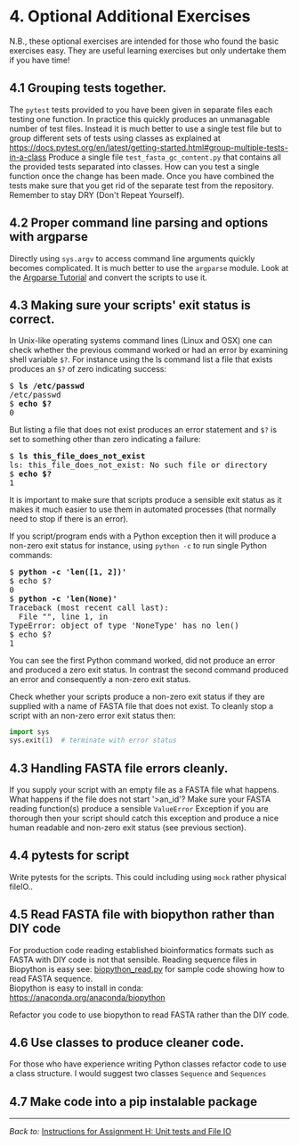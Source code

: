 # 4. Optional Additional Exercises

N.B., these optional exercises are intended for those who found the basic
exercises easy. They are useful learning exercises but only undertake them
if you have time!

## 4.1 Grouping tests together.

The `pytest` tests provided to you have been given in separate files each testing
one function. In practice this quickly produces an unmanagable number of test
files. Instead it is much better to use a single test file but 
to group different sets of tests using classes as explained at 
https://docs.pytest.org/en/latest/getting-started.html#group-multiple-tests-in-a-class
Produce a single file `test_fasta_gc_content.py` that contains
all the provided tests separated into classes. How can you test a single
function once the change has been made. Once you have combined the
tests make sure that you get rid of the separate test from the repository.
Remember to stay DRY (Don't Repeat Yourself).


## 4.2 Proper command line parsing and options with argparse

Directly using `sys.argv` to access command line arguments quickly
becomes complicated. It is much better to use the `argparse` module.
Look at the [Argparse Tutorial](https://docs.python.org/3.7/howto/argparse.html)
and convert the scripts to use it.


## 4.3 Making sure your scripts' exit status is correct.

In Unix-like operating systems command lines (Linux and OSX) one 
can check whether the previous command worked or had an error by
examining shell variable `$?`. For instance using the ls command
list a file that exists produces an `$?` of zero indicating success:
<pre>
$ <b>ls /etc/passwd</b>
/etc/passwd
$ <b>echo $?</b>
0
</pre>
But listing a file that does not exist produces an error statement and `$?`
is set to something other than zero indicating a failure:
<pre>
$ <b>ls this_file_does_not_exist</b>
ls: this_file_does_not_exist: No such file or directory
$ <b>echo $?</b>
1
</pre>
It is important to make sure that scripts produce a sensible exit status
as it makes it much easier to use them in automated processes (that normally
need to stop if there is an error).

If you script/program ends with a Python exception then it will produce a non-zero
exit status for instance, using `python -c` to run single Python commands:
<pre>
$ <b>python -c 'len([1, 2])'</b>
$ echo $?
0
$ <b>python -c 'len(None)'</b>
Traceback (most recent call last):
  File "<string>", line 1, in <module>
TypeError: object of type 'NoneType' has no len()
$ echo $?
1
</pre>
You can see the first Python command worked, did not produce an error and
produced a zero exit status. In contrast the second command produced an error
and consequently a non-zero exit status.

Check whether your scripts produce a non-zero exit status if they are supplied
with a name of FASTA file that does not exist. To cleanly stop a script with
an non-zero error exit status then:
```python
import sys
sys.exit(1)  # terminate with error status
```

## 4.3 Handling FASTA file errors cleanly.

If you supply your script with an empty file as a FASTA file what happens. 
What happens if the file does not start '>an_id'? Make sure your FASTA
reading function(s) produce a sensible `ValueError` Exception 
if you are thorough then your script should catch this exception and
produce a nice human readable and non-zero exit status (see previous section).

## 4.4  pytests for script

Write pytests for the scripts. This could including using `mock` rather physical
fileIO..


## 4.5 Read FASTA file with biopython rather than DIY code

For production code reading established bioinformatics formats such as FASTA with DIY code
is not that sensible. Reading sequence files in Biopython is easy see: 
[biopython_read.py](../2_fasta_gc_content/biopython_read.py) for sample code
showing how to read FASTA sequence.  
Biopython is easy to install in conda: https://anaconda.org/anaconda/biopython

Refactor you code to use biopython to read FASTA rather than the DIY code. 

## 4.6 Use classes to produce cleaner code.

For those who have experience writing Python classes refactor code
to  use a class structure. I would suggest two classes `Sequence`
and `Sequences`


## 4.7 Make code into a pip instalable package


<hr>

*Back to:* [Instructions for Assignment H: Unit tests and File IO](../.instructions/README.md)
